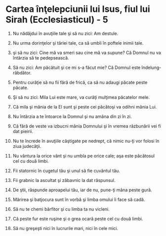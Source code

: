 # Cartea &#238;n&#355;elepciunii lui Isus, fiul lui Sirah (Ecclesiasticul) - 5

1. Nu nădăjdui în avuţiile tale şi să nu zici: Am destule. 

2. Nu urma dorinţelor şi tăriei tale, ca să umbli în poftele inimii tale. 

3. şi să nu zici: Cine mă va smeri sau cine mă va supune? Că Domnul nu va întârzia să te pedepsească. 

4. Să nu zici: Am păcătuit şi ce mi s-a făcut mie? Că Domnul este îndelung-răbdător. 

5. Pentru curăţie să nu fii fără de frică, ca să nu adaugi păcate peste păcate. 

6. Şi să nu zici: Mila Lui este mare, va curăţi mulţimea păcatelor mele. 

7. Că mila şi mânia de la El sunt şi peste cei păcătoşi va odihni mânia Lui. 

8. Nu întârzia a te întoarce la Domnul şi nu amâna din zi în zi. 

9. Că fără de veste va izbucni mânia Domnului şi în vremea răzbunării vei fi dat pieirii. 

10. Nu te încrede în avuţiile câştigate pe nedrept, că nimic nu-ţi vor folosi în ziua judecăţii. 

11. Nu vântura la orice vânt şi nu umbla pe orice cale; aşa este păcătosul cel cu două limbi. 

12. Fii statornic în cugetul tău şi unul să fie cuvântul tău. 

13. Fii grabnic la ascultat şi zăbavnic la dat răspunsul. 

14. De ştii, răspunde aproapelui tău, iar de nu, pune-ţi mâna peste gură. 

15. Mărirea şi batjocura sunt în vorbă şi limba omului îi face să cadă. 

16. Să nu te chemi bârfitor şi cu limba ta nu vicleni. 

17. Că peste fur este ruşine şi o grea ocară peste cel cu două limbi. 

18. Să nu greşeşti nici în lucrurile mari, nici în cele mici. 

